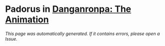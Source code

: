 # Padorus in [Danganronpa: The Animation](https://myanimelist.net/manga/61735/Danganronpa__Kibou_no_Gakuen_to_Zetsubou_no_Koukousei_The_Animation)

###### This page was automatically generated. If it contains errors, please open a Issue.
